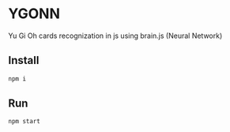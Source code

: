# YGONN

Yu Gi Oh cards recognization in js using brain.js (Neural Network)

## Install

```bash
npm i
```

## Run

```bash
npm start
```

